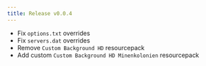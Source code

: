 ```yaml
---
title: Release v0.0.4
---
```


- Fix `options.txt` overrides
- Fix `servers.dat` overrides
- Remove `Custom Background HD` resourcepack
- Add custom `Custom Background HD Minenkolonien` resourcepack

